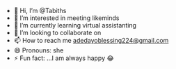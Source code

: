 - 👋 Hi, I’m @Tabiths
- 👀 I’m interested in meeting likeminds
- 🌱 I’m currently learning virtual assistanting 
- 💞️ I’m looking to collaborate on 
- 📫 How to reach me adedayoblessing224@gmail.com
- 😄 Pronouns: she
- ⚡ Fun fact: ...I am always happy 😂

<!---
Tabiths/Tabiths is a ✨ special ✨ repository because its `README.md` (this file) appears on your GitHub profile.
You can click the Preview link to take a look at your changes.
--->
